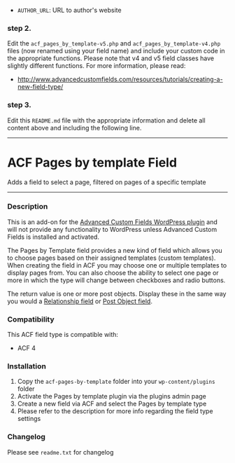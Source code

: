 * `AUTHOR_URL`: URL to author's website

### step 2.

Edit the `acf_pages_by_template-v5.php` and `acf_pages_by_template-v4.php` files (now renamed using your field name) and include your custom code in the appropriate functions. 
Please note that v4 and v5 field classes have slightly different functions. For more information, please read:
* http://www.advancedcustomfields.com/resources/tutorials/creating-a-new-field-type/

### step 3.

Edit this `README.md` file with the appropriate information and delete all content above and including the following line.

-----------------------

# ACF Pages by template Field

Adds a field to select a page, filtered on pages of a specific template

-----------------------

### Description

This is an add-on for the <a href="http://advancedcustomfields.com/">Advanced Custom Fields WordPress plugin</a> and will not provide any functionality to WordPress unless Advanced Custom Fields is installed and activated.

The Pages by Template field provides a new kind of field which allows you to choose pages based on their assigned templates (custom templates). When creating the field in ACF you may choose one or multiple templates to display pages from. You can also choose the ability to select one page or more in which the type will change between checkboxes and radio buttons. 

The return value is one or more post objects. Display these in the same way you would a <a href="http://www.advancedcustomfields.com/docs/field-types/relationship/">Relationship field</a> or <a href="http://www.advancedcustomfields.com/docs/field-types/post-object/">Post Object field</a>.

### Compatibility

This ACF field type is compatible with:
* ACF 4

### Installation

1. Copy the `acf-pages-by-template` folder into your `wp-content/plugins` folder
2. Activate the Pages by template plugin via the plugins admin page
3. Create a new field via ACF and select the Pages by template type
4. Please refer to the description for more info regarding the field type settings

### Changelog
Please see `readme.txt` for changelog
